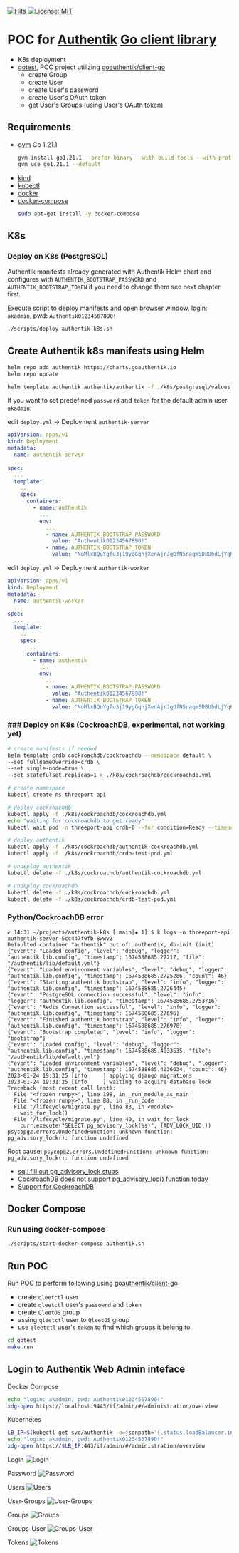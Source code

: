 [![Hits](https://hits.seeyoufarm.com/api/count/incr/badge.svg?url=https%3A%2F%2Fgithub.com%2FAndriyKalashnykov%2Fauthentik-k8s&count_bg=%2340C83D&title_bg=%23555555&icon=&icon_color=%23E7E7E7&title=hits&edge_flat=false)](https://hits.seeyoufarm.com)
[![License: MIT](https://img.shields.io/badge/License-MIT-brightgreen.svg)](https://opensource.org/licenses/MIT)
# POC for [Authentik](https://goauthentik.io/) [Go client library](https://github.com/goauthentik/client-go)

- K8s deployment
- [gotest](/gotest), POC project utilizing [goauthentik/client-go](https://github.com/goauthentik/client-go)
  - create Group
  - create User
  - create User's password
  - create User's OAuth token
  - get User's Groups (using User's OAuth token)

## Requirements

- [gvm](https://github.com/moovweb/gvm) Go 1.21.1
    ```bash
    gvm install go1.21.1 --prefer-binary --with-build-tools --with-protobuf
    gvm use go1.21.1 --default
    ```
- [kind](https://kind.sigs.k8s.io/docs/user/quick-start/#installation)
- [kubectl](https://kubernetes.io/docs/tasks/tools/#kubectl)
- [docker](https://docs.docker.com/get-docker/)
- [docker-compose](https://docs.docker.com/compose/install/)
  ```bash
  sudo apt-get install -y docker-compose
  ```

## K8s

### Deploy on K8s (PostgreSQL)

Authentik manifests already generated with Authentik Helm chart and configures with `AUTHENTIK_BOOTSTRAP_PASSWORD` and `AUTHENTIK_BOOTSTRAP_TOKEN` if you need 
to change them see next chapter first.

Execute script to deploy manifests and open browser window, login: `akadmin`, pwd: `Authentik01234567890!`

```bash
./scripts/deploy-authentik-k8s.sh
```

## Create Authentik k8s manifests using Helm

```bash
helm repo add authentik https://charts.goauthentik.io
helm repo update

helm template authentik authentik/authentik -f ./k8s/postgresql/values.yml > ./k8s/postgresql/authentik-postgresql.yml
```

If you want to set predefined `password` and `token` for the default admin user `akadmin`:

edit `deploy.yml` ->  Deployment `authentik-server`

```yaml
apiVersion: apps/v1
kind: Deployment
metadata:
  name: authentik-server
  ...
spec:
  ...
  template:
    ...
    spec:
      containers:
        - name: authentik
          ...
          env:            
            ...
            - name: AUTHENTIK_BOOTSTRAP_PASSWORD
              value: "Authentik01234567890!"
            - name: AUTHENTIK_BOOTSTRAP_TOKEN
              value: "NoMlxBQuYgfu3j19ygGqhjXenAjrJgOfN5naqmSDBUhdLjYqHKze7yyzY07H"
```

edit `deploy.yml` ->  Deployment `authentik-worker`

```yaml
apiVersion: apps/v1
kind: Deployment
metadata:
  name: authentik-worker
  ...
spec:
  ...
  template:
    ...
    spec:
      ...
      containers:
        - name: authentik
          ...
          env:            
            ...
            - name: AUTHENTIK_BOOTSTRAP_PASSWORD
              value: "Authentik01234567890!"
            - name: AUTHENTIK_BOOTSTRAP_TOKEN
              value: "NoMlxBQuYgfu3j19ygGqhjXenAjrJgOfN5naqmSDBUhdLjYqHKze7yyzY07H"
```

### ### Deploy on K8s (CockroachDB, experimental, not working yet)

```bash
# create manifests if needed
helm template crdb cockroachdb/cockroachdb --namespace default \
--set fullnameOverride=crdb \
--set single-node=true \
--set statefulset.replicas=1 > ./k8s/cockroachdb/cockroachdb.yml

# create namespace
kubectl create ns threeport-api

# deploy cockroachdb
kubectl apply -f ./k8s/cockroachdb/cockroachdb.yml
echo "waiting for cockroachdb to get ready"
kubectl wait pod -n threeport-api crdb-0 --for condition=Ready --timeout=180s

# deploy authentik
kubectl apply -f ./k8s/cockroachdb/authentik-cockroachdb.yml
kubectl apply -f ./k8s/cockroachdb/crdb-test-pod.yml

# undeploy authentik
kubectl delete -f ./k8s/cockroachdb/authentik-cockroachdb.yml

# undeploy cockroachdb
kubectl delete -f ./k8s/cockroachdb/cockroachdb.yml
kubectl delete -f ./k8s/cockroachdb/crdb-test-pod.yml
```

### Python/CockroachDB error

```log
✔ 14:31 ~/projects/authentik-k8s [ main|✚ 1] $ k logs -n threeport-api authentik-server-5cc447f9fb-8wwv2 
Defaulted container "authentik" out of: authentik, db-init (init)
{"event": "Loaded config", "level": "debug", "logger": "authentik.lib.config", "timestamp": 1674588685.27217, "file": "/authentik/lib/default.yml"}
{"event": "Loaded environment variables", "level": "debug", "logger": "authentik.lib.config", "timestamp": 1674588685.2725286, "count": 46}
{"event": "Starting authentik bootstrap", "level": "info", "logger": "authentik.lib.config", "timestamp": 1674588685.2726445}
{"event": "PostgreSQL connection successful", "level": "info", "logger": "authentik.lib.config", "timestamp": 1674588685.2753716}
{"event": "Redis Connection successful", "level": "info", "logger": "authentik.lib.config", "timestamp": 1674588685.27696}
{"event": "Finished authentik bootstrap", "level": "info", "logger": "authentik.lib.config", "timestamp": 1674588685.276978}
{"event": "Bootstrap completed", "level": "info", "logger": "bootstrap"}
{"event": "Loaded config", "level": "debug", "logger": "authentik.lib.config", "timestamp": 1674588685.4033535, "file": "/authentik/lib/default.yml"}
{"event": "Loaded environment variables", "level": "debug", "logger": "authentik.lib.config", "timestamp": 1674588685.4036634, "count": 46}
2023-01-24 19:31:25 [info     ] applying django migrations
2023-01-24 19:31:25 [info     ] waiting to acquire database lock
Traceback (most recent call last):
  File "<frozen runpy>", line 198, in _run_module_as_main
  File "<frozen runpy>", line 88, in _run_code
  File "/lifecycle/migrate.py", line 83, in <module>
    wait_for_lock()
  File "/lifecycle/migrate.py", line 40, in wait_for_lock
    curr.execute("SELECT pg_advisory_lock(%s)", (ADV_LOCK_UID,))
psycopg2.errors.UndefinedFunction: unknown function: pg_advisory_lock(): function undefined

```

Root cause: `psycopg2.errors.UndefinedFunction: unknown function: pg_advisory_lock(): function undefined`

- [sql: fill out pg_advisory_lock stubs](https://github.com/cockroachdb/cockroach/issues/13546)
- [CockroachDB does not support pg_advisory_loc() function today](https://github.com/golang-migrate/migrate/issues/703)
- [Support for CockroachDB](https://github.com/goharbor/harbor/issues/8649)


## Docker Compose

### Run using docker-compose

```bash
./scripts/start-docker-compose-authentik.sh
```

## Run POC 

Run POC to perform following using [goauthentik/client-go](https://github.com/goauthentik/client-go)
- create `qleetctl` user 
- create `qleetctl` user's `passowrd` and `token`
- create `QleetOS` group
- assing `qleetctl` user to `QleetOS` group
- use `qleetctl` user's `token` to find which groups it belong to

```bash
cd gotest
make run
```

## Login to Authentik Web Admin inteface

Docker Compose
```bash
echo "login: akadmin, pwd: Authentik01234567890!"
xdg-open https://localhost:9443/if/admin/#/administration/overview
```

Kubernetes
```bash
LB_IP=$(kubectl get svc/authentik -o=jsonpath='{.status.loadBalancer.ingress[0].ip}')
echo "login: akadmin, pwd: Authentik01234567890!"
xdg-open https://$LB_IP:443/if/admin/#/administration/overview
```

Login
![](./docs/img/login.jpg "Login")

Password
![](./docs/img/password.jpg "Password")

Users
![](./docs/img/users.jpg "Users")

User-Groups
![](./docs/img/users-groups.jpg "User-Groups")

Groups
![](./docs/img/groups.jpg "Groups")

Groups-User
![](./docs/img/groups-users.jpg "Groups-User")

Tokens
![](./docs/img/tokens.jpg "Tokens")
